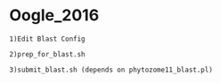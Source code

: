 # Oogle_2016


   
    1)Edit Blast Config
    
    2)prep_for_blast.sh
    
    3)submit_blast.sh (depends on phytozome11_blast.pl)
